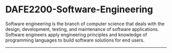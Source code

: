 # DAFE2200-Software-Engineering
Software engineering is the branch of computer science that deals with the design, development, testing, and maintenance of software applications. Software engineers apply engineering principles and knowledge of programming languages to build software solutions for end users.
***
